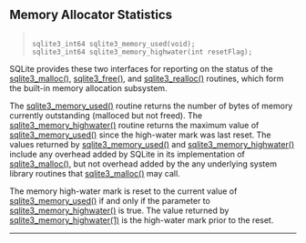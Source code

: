 ## Memory Allocator Statistics




> ```
> 
> sqlite3_int64 sqlite3_memory_used(void);
> sqlite3_int64 sqlite3_memory_highwater(int resetFlag);
> 
> ```



SQLite provides these two interfaces for reporting on the status
of the [sqlite3\_malloc()](#sqlite3_free), [sqlite3\_free()](#sqlite3_free), and [sqlite3\_realloc()](#sqlite3_free)
routines, which form the built\-in memory allocation subsystem.


The [sqlite3\_memory\_used()](#sqlite3_memory_highwater) routine returns the number of bytes
of memory currently outstanding (malloced but not freed).
The [sqlite3\_memory\_highwater()](#sqlite3_memory_highwater) routine returns the maximum
value of [sqlite3\_memory\_used()](#sqlite3_memory_highwater) since the high\-water mark
was last reset. The values returned by [sqlite3\_memory\_used()](#sqlite3_memory_highwater) and
[sqlite3\_memory\_highwater()](#sqlite3_memory_highwater) include any overhead
added by SQLite in its implementation of [sqlite3\_malloc()](#sqlite3_free),
but not overhead added by the any underlying system library
routines that [sqlite3\_malloc()](#sqlite3_free) may call.


The memory high\-water mark is reset to the current value of
[sqlite3\_memory\_used()](#sqlite3_memory_highwater) if and only if the parameter to
[sqlite3\_memory\_highwater()](#sqlite3_memory_highwater) is true. The value returned
by [sqlite3\_memory\_highwater(1\)](#sqlite3_memory_highwater) is the high\-water mark
prior to the reset.




---


